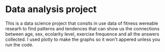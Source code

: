 # Data analysis project
This is a data science project that consits in use data of fitness wereable researh to find patterns and tendences that can show us the connections between age, sex,
ecolarity level, exercise frequence and all the answers collected. I used plotly to make the graphs so it won't appered unless you run the code.

